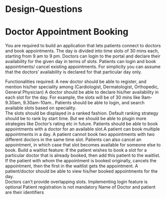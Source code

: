 # Design-Questions

# Doctor Appointment Booking

You are required to build an application that lets patients connect to doctors and book appointments. The day is divided into time slots of 30 mins each, starting from 9 am to 9 pm. Doctors can login to the portal and declare their availability for the given day in terms of slots. Patients can login and book appointments/ cancel existing appointments.
For simplicity you can assume that the doctors’ availability is declared for that particular day only.

Functionalities required:
A new doctor should be able to register, and mention his/her speciality among (Cardiologist, Dermatologist, Orthopedic, General Physician)
A doctor should be able to declare his/her availability in each slot for the day. For example, the slots will be of 30 mins like 9am-9.30am, 9.30am-10am..
Patients should be able to login, and search available slots based on speciality.  
The slots should be displayed in a ranked fashion. Default ranking strategy should be to rank by start time. But we should be able to plugin more strategies like Doctor’s rating etc in future.
Patients should be able to book appointments with a doctor for an available slot.A patient can book multiple appointments in a day.  A patient cannot book two appointments with two different doctors in the same time slot.
Patients can also cancel an appointment, in which case that slot becomes available for someone else to book.
Build a waitlist feature:
If the patient wishes to book a slot for a particular doctor that is already booked, then add this patient to the waitlist. If the patient with whom the appointment is booked originally, cancels the appointment, then the first in the waitlist gets the appointment.
A patient/doctor should be able to view his/her booked appointments for the day.  
Doctors can’t provide overlapping slots.
Implementing login feature is optional
Patient registration is not mandatory
Name of Doctor and patient are their identifiers
